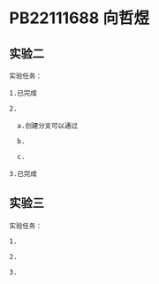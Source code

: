 # PB22111688 向哲煜

## 实验二

    实验任务：

    1.已完成

    2.

      a.创建分支可以通过

      b.

      c.

    3.已完成

## 实验三

    实验任务：

    1.

    2.

    3.
